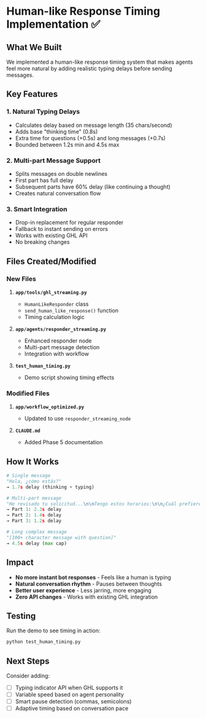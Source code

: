 # Human-like Response Timing Implementation ✅

## What We Built

We implemented a human-like response timing system that makes agents feel more natural by adding realistic typing delays before sending messages.

## Key Features

### 1. **Natural Typing Delays**
- Calculates delay based on message length (35 chars/second)
- Adds base "thinking time" (0.8s)
- Extra time for questions (+0.5s) and long messages (+0.7s)
- Bounded between 1.2s min and 4.5s max

### 2. **Multi-part Message Support**
- Splits messages on double newlines
- First part has full delay
- Subsequent parts have 60% delay (like continuing a thought)
- Creates natural conversation flow

### 3. **Smart Integration**
- Drop-in replacement for regular responder
- Fallback to instant sending on errors
- Works with existing GHL API
- No breaking changes

## Files Created/Modified

### New Files
1. **`app/tools/ghl_streaming.py`**
   - `HumanLikeResponder` class
   - `send_human_like_response()` function
   - Timing calculation logic

2. **`app/agents/responder_streaming.py`**
   - Enhanced responder node
   - Multi-part message detection
   - Integration with workflow

3. **`test_human_timing.py`**
   - Demo script showing timing effects

### Modified Files
1. **`app/workflow_optimized.py`**
   - Updated to use `responder_streaming_node`

2. **`CLAUDE.md`**
   - Added Phase 5 documentation

## How It Works

```python
# Single message
"Hola, ¿cómo estás?" 
→ 1.7s delay (thinking + typing)

# Multi-part message
"He revisado tu solicitud...\n\nTengo estos horarios:\n\n¿Cuál prefieres?"
→ Part 1: 2.3s delay
→ Part 2: 1.4s delay  
→ Part 3: 1.2s delay

# Long complex message
"[100+ character message with question]"
→ 4.5s delay (max cap)
```

## Impact

- **No more instant bot responses** - Feels like a human is typing
- **Natural conversation rhythm** - Pauses between thoughts
- **Better user experience** - Less jarring, more engaging
- **Zero API changes** - Works with existing GHL integration

## Testing

Run the demo to see timing in action:
```bash
python test_human_timing.py
```

## Next Steps

Consider adding:
- [ ] Typing indicator API when GHL supports it
- [ ] Variable speed based on agent personality
- [ ] Smart pause detection (commas, semicolons)
- [ ] Adaptive timing based on conversation pace